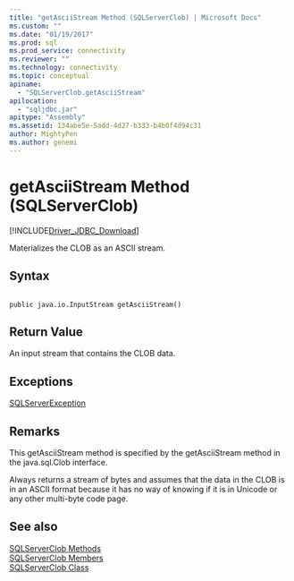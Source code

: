 ```yaml
---
title: "getAsciiStream Method (SQLServerClob) | Microsoft Docs"
ms.custom: ""
ms.date: "01/19/2017"
ms.prod: sql
ms.prod_service: connectivity
ms.reviewer: ""
ms.technology: connectivity
ms.topic: conceptual
apiname: 
  - "SQLServerClob.getAsciiStream"
apilocation: 
  - "sqljdbc.jar"
apitype: "Assembly"
ms.assetid: 134abe5e-5add-4d27-b333-b4b0f4d94c31
author: MightyPen
ms.author: genemi
---
```

# getAsciiStream Method (SQLServerClob)
[!INCLUDE[Driver_JDBC_Download](../../../includes/driver_jdbc_download.md)]

  Materializes the CLOB as an ASCII stream.  
  
## Syntax  
  
```  
  
public java.io.InputStream getAsciiStream()  
```  
  
## Return Value  
 An input stream that contains the CLOB data.  
  
## Exceptions  
 [SQLServerException](../../../connect/jdbc/reference/sqlserverexception-class.md)  
  
## Remarks  
 This getAsciiStream method is specified by the getAsciiStream method in the java.sql.Clob interface.  
  
 Always returns a stream of bytes and assumes that the data in the CLOB is in an ASCII format because it has no way of knowing if it is in Unicode or any other multi-byte code page.  
  
## See also  
 [SQLServerClob Methods](../../../connect/jdbc/reference/sqlserverclob-methods.md)   
 [SQLServerClob Members](../../../connect/jdbc/reference/sqlserverclob-members.md)   
 [SQLServerClob Class](../../../connect/jdbc/reference/sqlserverclob-class.md)  
  
  
